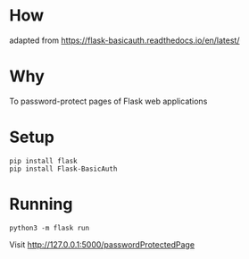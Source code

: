 # How

adapted from <https://flask-basicauth.readthedocs.io/en/latest/>

# Why

To password-protect pages of Flask web applications

# Setup

    pip install flask
    pip install Flask-BasicAuth

# Running

    python3 -m flask run

Visit <http://127.0.0.1:5000/passwordProtectedPage>
